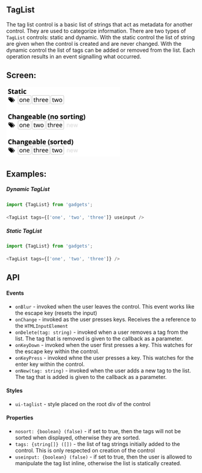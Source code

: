 <a name="module_TagList"></a>

## TagList
The tag list control is a basic list of strings that act as metadata for
another control.  They are used to categorize information.  There are
two types of `TagList` controls: static and dynamic.  With the static
control the list of string are given when the control is created and
are never changed.  With the dynamic control the list of tags can
be added or removed from the list.  Each operation results in an event
signalling what occurred.

## Screen:
<img src="https://github.com/jmquigley/gadgets/blob/master/images/tagList.png" width="60%" />

## Examples:

##### Dynamic TagList
```javascript
import {TagList} from 'gadgets';

<TagList tags={['one', 'two', 'three']} useinput />
```

##### Static TagList
```javascript
import {TagList} from 'gadgets';

<TagList tags={['one', 'two', 'three']} />
```

## API
#### Events
- `onBlur` - invoked when the user leaves the control.  This event works
like the escape key (resets the input)
- `onChange` - invoked as the user presses keys.  Receives the a reference
to the `HTMLInputElement`
- `onDelete(tag: string)` - invoked when a user removes a tag from the list.
The tag that is removed is given to the callback as a parameter.
- `onKeyDown` - invoked when the user first presses a key.  This watches for
the escape key within the control.
- `onKeyPress` - invoked whne the user presses a key.  This watches for the
enter key within the control.
- `onNew(tag: string)` - invoked when the user adds a new tag to the list.
The tag that is added is given to the callback as a parameter.

#### Styles
- `ui-taglist` - style placed on the root div of the control

#### Properties
- `nosort: {boolean} (false)` - if set to true, then the tags will not be
sorted when displayed, otherwise they are sorted.
- `tags: {string[]} ([])` - the list of tag strings initially added to the
control.  This is only respected on creation of the control
- `useinput: {boolean} (false)` - if set to true, then the user is allowed to
manipulate the tag list inline, otherwise the list is statically created.

